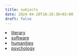 ```yaml
---
title: subjects
date: 2024-04-20T18:26:36+03:00
draft: false
---
```


 <li>
  <a href="/literary">literary</a>
 </li>
 <li>
  <a href="/software">software</a>
 </li>
 <li>
  <a href="/humanities">humanities</a>
 </li>
 <li>
  <a href="/psychology">psychology</a>
 </li>
